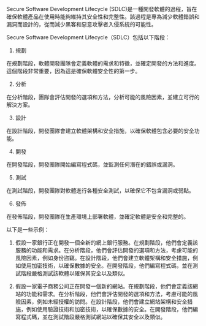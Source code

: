 

Secure Software Development Lifecycle (SDLC)是一種開發軟體的過程，旨在確保軟體產品在使用時能夠維持其安全性和完整性。該過程是專為減少軟體錯誤和漏洞而設計的，從而減少黑客和惡意攻擊者入侵系統的可能性。

Secure Software Development Lifecycle（SDLC）包括以下階段：

1. 規劃

在規劃階段，軟體開發團隊會定義軟體的需求和特徵，並確定開發的方法和進度。這個階段非常重要，因為這是確保軟體安全性的第一步。

2. 分析

在分析階段，團隊會評估開發的選項和方法，分析可能的風險因素，並建立可行的解決方案。

3. 設計

在設計階段，開發團隊會建立軟體架構和安全措施，以確保軟體包含必要的安全功能。

4. 開發

在開發階段，開發團隊開始編寫程式碼，並監測任何潛在的錯誤或漏洞。

5. 測試

在測試階段，開發團隊對軟體進行各種安全測試，以確保它不包含漏洞或弱點。

6. 發佈

在發佈階段，開發團隊在生產環境上部署軟體，並確定軟體是安全和完整的。

以下是一些示例：

1. 假設一家銀行正在開發一個全新的網上銀行服務。在規劃階段，他們會定義該服務的功能和需求。在分析階段，他們會評估開發的選項和方法，考慮可能的風險因素，例如身份盜竊。在設計階段，他們會建立軟體架構和安全措施，例如使用加密技術，以確保數據的安全。在開發階段，他們編寫程式碼，並在測試階段嚴格測試該軟體以確保其安全以及類似。

2. 假設一家電子商務公司正在開發一個新的網站。在規劃階段，他們會定義該網站的功能和需求。在分析階段，他們會評估開發的選項和方法，考慮可能的風險因素，例如未經授權的訪問。在設計階段，他們會建立網站架構和安全措施，例如使用驗證技術和加密技術，以確保數據的安全。在開發階段，他們編寫程式碼，並在測試階段嚴格測試網站以確保其安全以及類似。